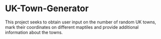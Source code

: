 # UK-Town-Generator
This project seeks to obtain user input on the number of random UK towns, mark their coordinates on different maptiles and provide additional information about the towns.
